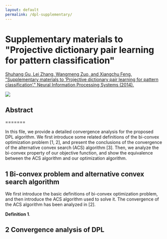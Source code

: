 ```yaml
---
layout: default
permalink: /dpl-supplementary/
---
```


# Supplementary materials to "Projective dictionary pair learning for pattern classification" #

[Shuhang Gu, Lei Zhang, Wangmeng Zuo, and Xiangchu Feng. "Supplementary materials to ‘Projective dictionary pair learning for pattern classification’." Neural Information Processing Systems (2014).](http://papers.nips.cc/paper/5600-projective-dictionary-pair-learning-for-pattern-classification-supplemental.zip)

![](http://images.freeimages.com/images/previews/7d5/under-construction-icon-1242121.jpg)

## Abstract ##
=======

In this file, we provide a detailed convergence analysis for the proposed DPL algorithm. We first introduce some related definitions of the bi-convex optimization problem [1, 2], and present the conclusions of the convergence of the alternative convex search (ACS) algorithm [3]. Then, we analyze the bi-convex property of our objective function, and show the equivalence between the ACS algorithm and our optimization algorithm.


## 1 Bi-convex problem and alternative convex search algorithm ##

We first introduce the basic definitions of bi-convex optimization problem, and then introduce the ACS algorithm used to solve it. The convergence of the ACS algorithm has been analyzed in [2].

**Definition 1**.

## 2 Convergence analysis of DPL ##
